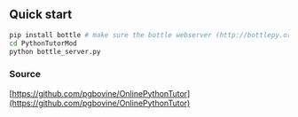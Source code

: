 

## Quick start 
```sh
pip install bottle # make sure the bottle webserver (http://bottlepy.org/) is installed
cd PythonTutorMod
python bottle_server.py
```


### Source
[https://github.com/pgbovine/OnlinePythonTutor](https://github.com/pgbovine/OnlinePythonTutor)